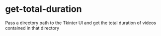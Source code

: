 # get-total-duration
Pass a directory path to the Tkinter UI and get the total duration of videos contained in that directory
